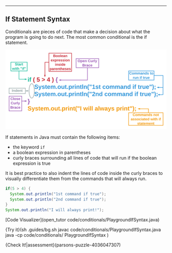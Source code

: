 ----------

## If Statement Syntax

Conditionals are pieces of code that make a decision about what the program is going to do next. The most common conditional is the if statement.

![If Statement Syntax](.guides/img/if-statement-syntax.png)


If statements in Java must contain the following items:
* the keyword `if`
* a boolean expression in parentheses 	
* curly braces surrounding all lines of code that will run if the boolean expression is true

It is best practice to also indent the lines of code inside the curly braces to visually differentiate them from the commands that will always run.	


```java	
if(5 > 4) {
  System.out.println("1st command if true");
  System.out.println("2nd command if true");
}	
System.out.println("I will always print!");	
```


[Code Visualizer](open_tutor code/conditionals/PlaygroundIfSyntax.java)


{Try it}(sh .guides/bg.sh javac code/conditionals/PlaygroundIfSyntax.java java -cp code/conditionals/ PlaygroundIfSyntax )


{Check It!|assessment}(parsons-puzzle-4036047307)